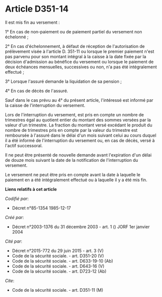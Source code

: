 # Article D351-14

Il est mis fin au versement :

1° En cas de non-paiement ou de paiement partiel du versement non échelonné ;

2° En cas d'échelonnement, à défaut de réception de l'autorisation de prélèvement visée à l'article D. 351-11 ou lorsque le
premier paiement n'est pas parvenu pour son montant intégral à la caisse à la date fixée par la décision d'admission au
bénéfice du versement ou lorsque le paiement de deux échéances mensuelles, successives ou non, n'a pas été intégralement
effectué ;

3° Lorsque l'assuré demande la liquidation de sa pension ;

4° En cas de décès de l'assuré.

Sauf dans le cas prévu au 4° du présent article, l'intéressé est informé par la caisse de l'interruption du versement.

Lors de l'interruption du versement, est pris en compte un nombre de trimestres égal au quotient entier du montant des sommes
versées par la valeur d'un trimestre. La fraction du montant versé excédant le produit du nombre de trimestres pris en compte
par la valeur du trimestre est remboursée à l'assuré dans le délai d'un mois suivant celui au cours duquel il a été informé
de l'interruption du versement ou, en cas de décès, versé à l'actif successoral.

Il ne peut être présenté de nouvelle demande avant l'expiration d'un délai de douze mois suivant la date de la notification
de l'interruption du versement.

Le versement ne peut être pris en compte avant la date à laquelle le paiement en a été intégralement effectué ou à laquelle
il y a été mis fin.

**Liens relatifs à cet article**

_Codifié par_:

  - Décret n°85-1354 1985-12-17

_Créé par_:

  - Décret n°2003-1376 du 31 décembre 2003 - art. 1 () JORF 1er janvier 2004

_Cité par_:

  - Décret n°2015-772 du 29 juin 2015 - art. 3 (V)
  - Code de la sécurité sociale. - art. D351-20 (V)
  - Code de la sécurité sociale. - art. D633-19-10 (Ab)
  - Code de la sécurité sociale. - art. D643-16 (V)
  - Code de la sécurité sociale. - art. D723-12 (Ab)

_Cite_:

  - Code de la sécurité sociale. - art. D351-11 (M)

